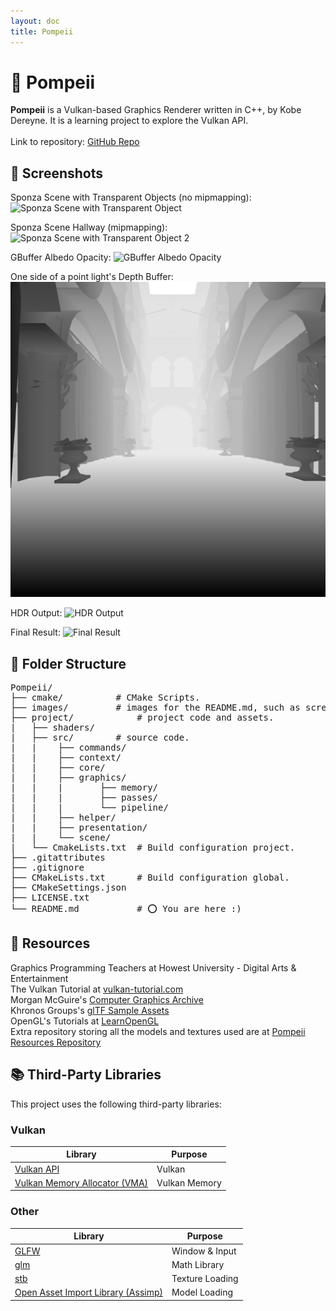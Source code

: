 ```yaml
---
layout: doc
title: Pompeii
---
```


# 🌋 Pompeii

**Pompeii** is a Vulkan-based Graphics Renderer written in C++, by Kobe Dereyne.
It is a learning project to explore the Vulkan API.
<br>
<br>
Link to repository: [GitHub Repo](https://github.com/Kobazaaa/Pompeii.git)

## 📸 Screenshots

Sponza Scene with Transparent Objects (no mipmapping):
![Sponza Scene with Transparent Object](../public/images/Pompeii/SponzaScene.png)

Sponza Scene Hallway (mipmapping):
![Sponza Scene with Transparent Object 2](../public/images/Pompeii/SponzaScene2.png)

GBuffer Albedo Opacity:
![GBuffer Albedo Opacity](../public/images/Pompeii/GBuffer_-_Albedo_Opacity.png)

One side of a point light's Depth Buffer:
![Light_Depth_Map__2_](../public/images/Pompeii/Light_Depth_Map__2_.png)

HDR Output:
![HDR Output](../public/images/Pompeii/Render_Target.png)

Final Result:
![Final Result](../public/images/Pompeii/Swapchain_Image_0.png)

## 📁 Folder Structure

<pre>
Pompeii/ 
├── cmake/			# CMake Scripts.
├── images/			# images for the README.md, such as screenshots.
├── project/			# project code and assets.
|	├── shaders/
|	├── src/		# source code.
|	|    ├── commands/
|	|    ├── context/
|	|    ├── core/
|	|    ├── graphics/
|	|    |       ├── memory/
|	|    |       ├── passes/
|	|    |       └── pipeline/
|	|    ├── helper/
|	|    ├── presentation/
|	|    └── scene/
|	└── CmakeLists.txt	# Build configuration project.
├── .gitattributes		
├── .gitignore			
├── CMakeLists.txt		# Build configuration global.
├── CMakeSettings.json
├── LICENSE.txt
└── README.md			# ⭕ You are here :)
</pre>

## 🙏 Resources

Graphics Programming Teachers at Howest University - Digital Arts & Entertainment <br>
The Vulkan Tutorial at [vulkan-tutorial.com](https://vulkan-tutorial.com) <br>
Morgan McGuire's [Computer Graphics Archive](https://casual-effects.com/data) <br>
Khronos Groups's [glTF Sample Assets](https://github.com/KhronosGroup/glTF-Sample-Assets/tree/main) <br>
OpenGL's Tutorials at [LearnOpenGL](https://learnopengl.com) <br>
Extra repository storing all the models and textures used are at [Pompeii Resources Repository](https://github.com/Kobazaaa/PompeiiResources.git)


## 📚 Third-Party Libraries

This project uses the following third-party libraries:

### Vulkan

| Library                                | Purpose          |
|----------------------------------------|------------------|
| [Vulkan API](https://vulkan.lunarg.com) | Vulkan |
| [Vulkan Memory Allocator (VMA)](https://github.com/GPUOpen-LibrariesAndSDKs/VulkanMemoryAllocator.git) | Vulkan Memory |

### Other

| Library                                | Purpose          |
|----------------------------------------|------------------|
| [GLFW](https://github.com/glfw/glfw.git) | Window & Input |
| [glm](https://github.com/g-truc/glm.git) | Math Library |
| [stb](https://github.com/nothings/stb.git) | Texture Loading |
| [Open Asset Import Library (Assimp)](https://github.com/assimp/assimp.git) | Model Loading |
